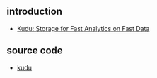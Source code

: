 ## introduction

- [Kudu: Storage for Fast Analytics on Fast Data](https://kudu.apache.org/kudu.pdf)

## source code

- [kudu](https://github.com/apache/kudu)
